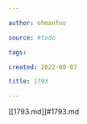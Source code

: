 ```yaml
---

author: ohmanfoo

source: #todo

tags: 

created: 2022-08-07

title: 1793

---
```

[[1793.md]]#1793.md
